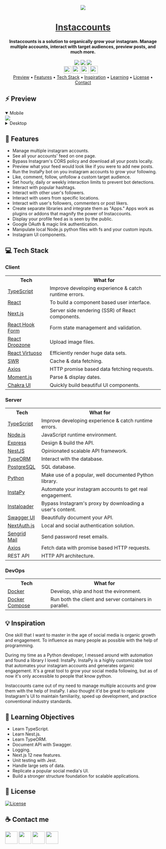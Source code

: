 <div align="center">
    <img src="https://i.ibb.co/qCnvKG8/logo.png" />
    <a href="https://tryflavors.com" style="color: #303030;"><h1>Instaccounts</h1></a>
    <h4>Instaccounts is a solution to organically grow your instagram. Manage multiple accounts, interact with target audiences, preview posts, and much more.</h4>
</div>

<div align="center">
    <img src="https://img.shields.io/github/last-commit/arsantiagolopez/instaccounts?label=updated"/>
    <a href="https://github.com/arsantiagolopez/instaccounts/blob/main/LICENSE"><img src="https://img.shields.io/github/license/arsantiagolopez/instaccounts?color=303030" /></a>
    <img src="https://img.shields.io/github/languages/top/arsantiagolopez/instaccounts" />
</div>

<div align="center">
	<a href="https://alexandersantiago.com/"><img src="https://alexandersantiago.com/alex.png" width="24" style="margin-left: -1em;" /></a>
	<a href="https://instagram.com/asantilopez"><img src="https://cdn2.iconfinder.com/data/icons/black-white-social-media/32/instagram_online_social_media_photo-1024.png" width="25" /></a>
	<a href="https://twitter.com/arsantiagolopez"><img src="https://cdn2.iconfinder.com/data/icons/black-white-social-media/32/twitter_online_social_media-512.png" width="25" /></a>
	<a href="mailto:arsantiagolopez@gmail.com"><img src="https://cdn4.iconfinder.com/data/icons/black-white-social-media/32/mail_email_envelope_send_message-1024.png" width="25" /></a>
</div>

<div align="center">
  <a href="#preview">Preview</a> •
  <a href="#features">Features</a> •
  <a href="#tech">Tech Stack</a> •
  <a href="#inspiration">Inspiration</a> •
  <a href="#objectives">Learning</a> •
  <a href="#license">License</a> •
  <a href="#contact">Contact</a>
</div>

<h2 id="preview">⚡ Preview</h2>

<details open>
    <summary>Mobile</summary>
     <img src="https://github.com/arsantiagolopez/gifs/blob/main/instaccounts/mobile.gif" />
</details>

<details>
    <summary>Desktop</summary>
     <img src="https://github.com/arsantiagolopez/gifs/blob/main/instaccounts/desktop.gif" />
</details>

<h2 id="features">🎯 Features</h2>

- Manage multiple instagram accounts.
- See all your accounts' feed on one page.
- Bypass Instagram's CORS policy and download all your posts locally.
- Preview what your feed would look like if you were to add new posts.
- Run the InstaPy bot on you instagram accounts to grow your following.
- Like, comment, follow, unfollow a custom target audience.
- Set hourly, daily or weekly interaction limits to prevent bot detections.
- Interact with popular hashtags.
- Interact with other user's followers.
- Interact with users from specific locations.
- Interact with user's followers, commenters or post likers.
- Create separate libraries and integrate them as "Apps." Apps work as plugins or addons that magnify the power of Instaccounts.
- Display your profile feed as is seen by the public.
- Google OAuth & magic link authentication.
- Manipulate local Node.js python files with fs and your custom inputs.
- Instagram UI components.

<h2 id="tech">‎‍💻 Tech Stack</h2>

### Client

<table>
  <tr>
      <th>Tech</th>
      <th>What for</th>
  </tr>
    <tr>
      <td><a href="https://www.typescriptlang.org/">TypeScript</a></td>
      <td>Improve developing experience & catch runtime errors.</td>
  </tr>
  <tr>
      <td><a href="https://reactjs.org/">React</a></td>
      <td>To build a component based user interface.</td>
  </tr>
  <tr>
      <td><a href="https://nextjs.org/">Next.js</a></td>
      <td>Server side rendering (SSR) of React components.</td>
  </tr>
    <tr>
      <td><a href="https://react-hook-form.com/">React Hook Form</a></td>
      <td>Form state management and validation.</td>
  </tr>
  <tr>
      <td><a href="https://react-dropzone.js.org/">React Dropzone</a></td>
      <td>Upload image files.</td>
  </tr>
    <tr>
      <td><a href="https://virtuoso.dev/">React Virtuoso</a></td>
      <td>Efficiently render huge data sets.</td>
    </tr>
  <tr>
      <td><a href="https://swr.vercel.app/">SWR</a></td>
      <td>Cache & data fetching.</td>
  </tr>
  <tr>
      <td><a href="https://axios-http.com/docs/intro" >Axios</a></td>
      <td>HTTP promise based data fetching requests.</td>
  </tr>
  <tr>
      <td><a href="https://momentjs.com/">Moment.js</a></td>
      <td>Parse & display dates.</td>
  </tr>
  <tr>
    <td><a href="https://chakra-ui.com/">Chakra UI</td>
    <td>Quickly build beautiful UI components.</td>
  </tr>
</table>

### Server

<table>
    <tr>
        <th>Tech</th>
        <th>What for</th>
    </tr>
    <tr>
      <td><a href="https://www.typescriptlang.org/">TypeScript</a></td>
      <td>Improve developing experience & catch runtime errors.</td>
  </tr>
    <tr>
        <td><a href="https://nodejs.org/">Node.js</a></td>
        <td>JavaScript runtime environment.</td>
    </tr>
    <tr>
        <td><a href="https://www.express.com/">Express</a></td>
        <td>Design & build the API.</td>
    </tr>
    <tr>
        <td><a href="https://nestjs.com/">NestJS</a></td>
        <td>Opinionated scalable API framework.</td>
    </tr>
        <tr>
        <td><a href="https://typeorm.io/">TypeORM</a></td>
        <td>Interact with the database.</td>
    </tr>
     <tr>
        <td><a href="https://www.postgresql.org/">PostgreSQL</a></td>
        <td>SQL database.</td>
    </tr>
    <tr>
        <td><a href="https://www.python.org/">Python</a></td>
        <td>Make use of a popular, well documented Python library.</td>
    </tr>
    <tr>
        <td><a href="https://github.com/InstaPy/InstaPy">InstaPy</a></td>
        <td>Automate your instagram accounts to get real engagement.</td>
    </tr>
    <tr>
        <td><a href="https://instaloader.github.io/">Instaloader</a></td>
        <td>Bypass Instagram's proxy by downloading a user's content.</td>
    </tr>
    <tr>
        <td><a href="https://swagger.io/tools/swagger-ui/">Swagger UI</a></td>
        <td>Beautifully document your API.</td>
    </tr>
    <tr>
        <td><a href="https://next-auth.js.org/">NextAuth.js</a></td>
        <td>Local and social authentication solution.</td>
    </tr>
    <tr>
      <td><a href="https://sendgrid.com/">Sengrid Mail</a></td>
      <td>Send password reset emails.</td>
    </tr>
     <tr>
      <td><a href="https://axios-http.com/docs/intro" >Axios</a></td>
      <td>Fetch data with promise based HTTP requests.</td>
  </tr>
    <tr>
        <td>REST API</td>
        <td>HTTP API architecture.</td>
    </tr>
</table>

### DevOps

<table>
    <tr>
        <th>Tech</th>
        <th>What for</th>
    </tr>
    <tr>
        <td><a href="https://www.heroku.com/">Docker</a></td>
        <td>Develop, ship and host the evironment.</td>
    </tr>
    <tr>
        <td><a href="https://www.heroku.com/">Docker Compose</a></td>
        <td>Run both the client and server containers in parallel.</td>
    </tr>
</table>

<h2 id="inspiration">💡 Inspiration</h2>

One skill that I want to master in the age of social media is organic growth and engagement. To influence as many people as possible with the help of programming.

During my time as a Python developer, I messed around with automation and found a library I loved: InstaPy. InstaPy is a highly customizable tool that automates your instagram accounts and generates organic engagement. It's a great tool to grow your social media following, but as of now it's only accessible to people that know python.

Instaccounts came out of my need to manage multiple accounts and grow them with the help of InstaPy. I also thought it'd be great to replicate Instagram's UI to maintain familiarity, speed up development, and practice conventional industry standards.

<h2 id="objectives">🚀 Learning Objectives</h2>

- Learn TypeScript.
- Learn Nest.js.
- Learn TypeORM.
- Document API with Swagger.
- Logging.
- Next.js 12 new features.
- Unit testing with Jest.
- Handle large sets of data.
- Replicate a popular social media's UI.
- Build a stronger structure foundation for scalable applications.

<h2 id="license">📜 License</h2>

[![License](https://img.shields.io/github/license/arsantiagolopez/instaccounts?color=303030)](./LICENSE)

<h2 id="contact">☕ Contact me</h2>

<div align="left">
	<a href="https://alexandersantiago.com/"><img src="https://alexandersantiago.com/alex.png" width="40" /></a>
	<a href="https://instagram.com/asantilopez"><img src="https://cdn2.iconfinder.com/data/icons/black-white-social-media/32/instagram_online_social_media_photo-1024.png" width="40" /></a>
	<a href="https://twitter.com/arsantiagolopez"><img src="https://cdn2.iconfinder.com/data/icons/black-white-social-media/32/twitter_online_social_media-512.png" width="40" /></a>
	<a href="mailto:arsantiagolopez@gmail.com"><img src="https://cdn4.iconfinder.com/data/icons/black-white-social-media/32/mail_email_envelope_send_message-1024.png" width="40" /></a>
</div>
